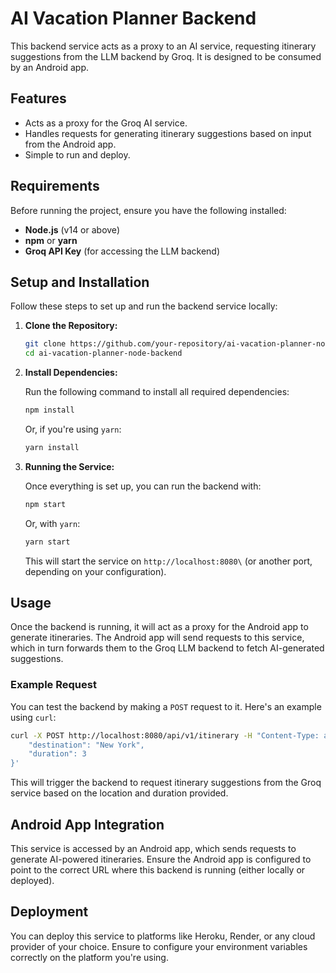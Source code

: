 
# AI Vacation Planner Backend

This backend service acts as a proxy to an AI service, requesting itinerary suggestions from the LLM backend by Groq. It is designed to be consumed by an Android app.

## Features

- Acts as a proxy for the Groq AI service.
- Handles requests for generating itinerary suggestions based on input from the Android app.
- Simple to run and deploy.

## Requirements

Before running the project, ensure you have the following installed:

- **Node.js** (v14 or above)
- **npm** or **yarn**
- **Groq API Key** (for accessing the LLM backend)

## Setup and Installation

Follow these steps to set up and run the backend service locally:

1. **Clone the Repository:**

   ```bash
   git clone https://github.com/your-repository/ai-vacation-planner-node-backend.git
   cd ai-vacation-planner-node-backend
   ```

2. **Install Dependencies:**

   Run the following command to install all required dependencies:

   ```bash
   npm install
   ```

   Or, if you're using `yarn`:

   ```bash
   yarn install
   ```


4. **Running the Service:**

   Once everything is set up, you can run the backend with:

   ```bash
   npm start
   ```

   Or, with `yarn`:

   ```bash
   yarn start
   ```

   This will start the service on `http://localhost:8080\` (or another port, depending on your configuration).

## Usage

Once the backend is running, it will act as a proxy for the Android app to generate itineraries. The Android app will send requests to this service, which in turn forwards them to the Groq LLM backend to fetch AI-generated suggestions.

### Example Request

You can test the backend by making a `POST` request to it. Here's an example using `curl`:

```bash
curl -X POST http://localhost:8080/api/v1/itinerary -H "Content-Type: application/json" -d '{
    "destination": "New York",
    "duration": 3
}'
```

This will trigger the backend to request itinerary suggestions from the Groq service based on the location and duration provided.

## Android App Integration

This service is accessed by an Android app, which sends requests to generate AI-powered itineraries. Ensure the Android app is configured to point to the correct URL where this backend is running (either locally or deployed).

## Deployment

You can deploy this service to platforms like Heroku, Render, or any cloud provider of your choice. Ensure to configure your environment variables correctly on the platform you're using.
